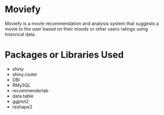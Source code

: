 # Moviefy
Moviefy is a movie recommendation and analysis system that suggests a movie to the user based on their moods or other users ratings using historical data.
# Packages or Libraries Used
* shiny
* shiny.router
* DBI
* RMySQL
* recommenderlab
* data.table
* ggplot2
* reshape2
